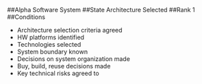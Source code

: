 ##Alpha
Software System
##State
Architecture Selected
##Rank
1
##Conditions
- Architecture selection criteria agreed
- HW platforms identified
- Technologies selected
- System boundary known
- Decisions on system organization made
- Buy, build, reuse decisions made
- Key technical risks agreed to
